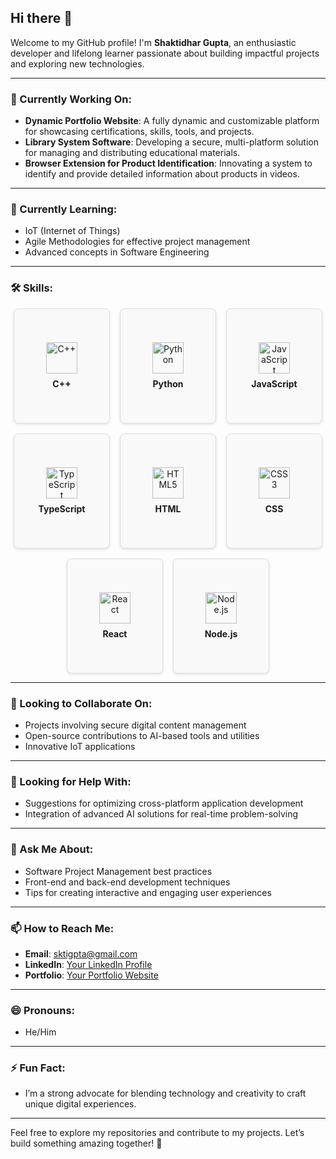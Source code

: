 ## Hi there 👋

Welcome to my GitHub profile! I'm **Shaktidhar Gupta**, an enthusiastic developer and lifelong learner passionate about building impactful projects and exploring new technologies.

---

### 🔭 Currently Working On:
- **Dynamic Portfolio Website**: A fully dynamic and customizable platform for showcasing certifications, skills, tools, and projects.
- **Library System Software**: Developing a secure, multi-platform solution for managing and distributing educational materials.
- **Browser Extension for Product Identification**: Innovating a system to identify and provide detailed information about products in videos.

---

### 🌱 Currently Learning:
- IoT (Internet of Things)
- Agile Methodologies for effective project management
- Advanced concepts in Software Engineering

---

### 🛠️ Skills:
<div align="center">
  <style>
    .skills-container {
      display: flex;
      flex-wrap: wrap;
      justify-content: center;
      gap: 16px;
    }
    .skill-card {
      display: flex;
      flex-direction: column;
      align-items: center;
      justify-content: center;
      width: 120px;
      height: 150px;
      border: 1px solid #ddd;
      border-radius: 8px;
      box-shadow: 0 2px 4px rgba(0, 0, 0, 0.1);
      padding: 16px;
      background-color: #f9f9f9;
    }
    .skill-card img {
      width: 50px;
      height: 50px;
      margin-bottom: 8px;
    }
    .skill-card span {
      font-size: 14px;
      font-weight: bold;
      text-align: center;
    }
  </style>

  <div class="skills-container">
    <div class="skill-card">
      <img src="https://cdn.jsdelivr.net/gh/devicons/devicon/icons/cplusplus/cplusplus-original.svg" alt="C++">
      <span>C++</span>
    </div>
    <div class="skill-card">
      <img src="https://cdn.jsdelivr.net/gh/devicons/devicon/icons/python/python-original.svg" alt="Python">
      <span>Python</span>
    </div>
    <div class="skill-card">
      <img src="https://cdn.jsdelivr.net/gh/devicons/devicon/icons/javascript/javascript-original.svg" alt="JavaScript">
      <span>JavaScript</span>
    </div>
    <div class="skill-card">
      <img src="https://cdn.jsdelivr.net/gh/devicons/devicon/icons/typescript/typescript-original.svg" alt="TypeScript">
      <span>TypeScript</span>
    </div>
    <div class="skill-card">
      <img src="https://cdn.jsdelivr.net/gh/devicons/devicon/icons/html5/html5-original.svg" alt="HTML5">
      <span>HTML</span>
    </div>
    <div class="skill-card">
      <img src="https://cdn.jsdelivr.net/gh/devicons/devicon/icons/css3/css3-original.svg" alt="CSS3">
      <span>CSS</span>
    </div>
    <div class="skill-card">
      <img src="https://cdn.jsdelivr.net/gh/devicons/devicon/icons/react/react-original.svg" alt="React">
      <span>React</span>
    </div>
    <div class="skill-card">
      <img src="https://cdn.jsdelivr.net/gh/devicons/devicon/icons/nodejs/nodejs-original.svg" alt="Node.js">
      <span>Node.js</span>
    </div>
  </div>
</div>

---

### 👯 Looking to Collaborate On:
- Projects involving secure digital content management
- Open-source contributions to AI-based tools and utilities
- Innovative IoT applications

---

### 🤔 Looking for Help With:
- Suggestions for optimizing cross-platform application development
- Integration of advanced AI solutions for real-time problem-solving

---

### 💬 Ask Me About:
- Software Project Management best practices
- Front-end and back-end development techniques
- Tips for creating interactive and engaging user experiences

---

### 📫 How to Reach Me:
- **Email**: sktigpta@gmail.com
- **LinkedIn**: [Your LinkedIn Profile](https://linkedin.com/in/sktigpta)
- **Portfolio**: [Your Portfolio Website](https://portfolio.shaktidhar.pigoo.in/)

---

### 😄 Pronouns:
- He/Him

---

### ⚡ Fun Fact:
- I’m a strong advocate for blending technology and creativity to craft unique digital experiences.

---

Feel free to explore my repositories and contribute to my projects. Let’s build something amazing together! 🚀

